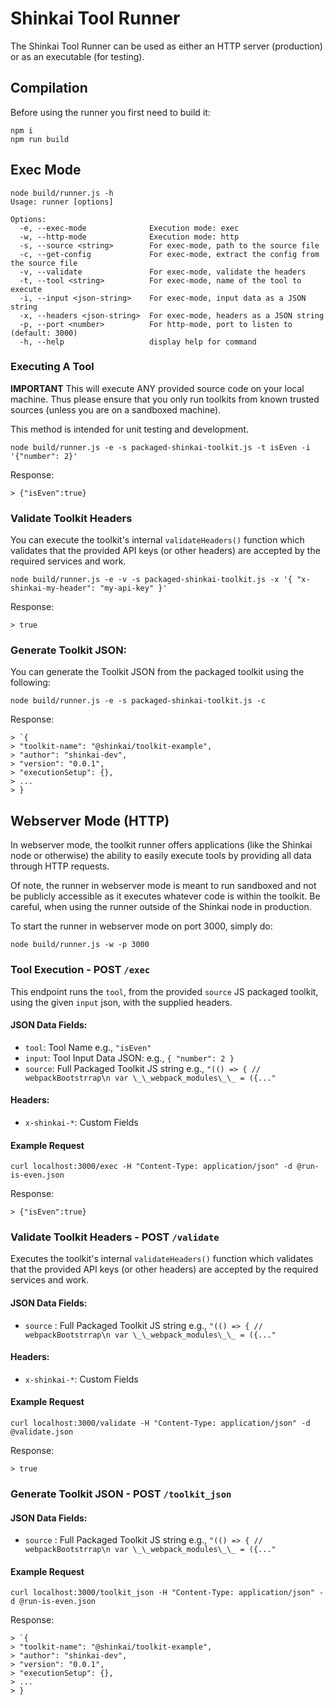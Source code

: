 # Shinkai Tool Runner

The Shinkai Tool Runner can be used as either an HTTP server (production) or as an executable (for testing).

## Compilation

Before using the runner you first need to build it:

```
npm i
npm run build
```

## Exec Mode

```
node build/runner.js -h
Usage: runner [options]

Options:
  -e, --exec-mode              Execution mode: exec
  -w, --http-mode              Execution mode: http
  -s, --source <string>        For exec-mode, path to the source file
  -c, --get-config             For exec-mode, extract the config from the source file
  -v, --validate               For exec-mode, validate the headers
  -t, --tool <string>          For exec-mode, name of the tool to execute
  -i, --input <json-string>    For exec-mode, input data as a JSON string
  -x, --headers <json-string>  For exec-mode, headers as a JSON string
  -p, --port <number>          For http-mode, port to listen to (default: 3000)
  -h, --help                   display help for command
```

### Executing A Tool

**IMPORTANT** This will execute ANY provided source code on your local machine. Thus please ensure that you only run toolkits from known trusted sources (unless you are on a sandboxed machine).

This method is intended for unit testing and development.

```
node build/runner.js -e -s packaged-shinkai-toolkit.js -t isEven -i '{"number": 2}'
```

Response:

```
> {"isEven":true}
```

### Validate Toolkit Headers

You can execute the toolkit's internal `validateHeaders()` function which validates that the provided API keys (or other headers) are accepted by the required services and work.

```
node build/runner.js -e -v -s packaged-shinkai-toolkit.js -x '{ "x-shinkai-my-header": "my-api-key" }'
```

Response:

```
> true
```

### Generate Toolkit JSON:

You can generate the Toolkit JSON from the packaged toolkit using the following:

```
node build/runner.js -e -s packaged-shinkai-toolkit.js -c
```

Response:

```
> `{
> "toolkit-name": "@shinkai/toolkit-example",
> "author": "shinkai-dev",
> "version": "0.0.1",
> "executionSetup": {},
> ...
> }
```

## Webserver Mode (HTTP)

In webserver mode, the toolkit runner offers applications (like the Shinkai node or otherwise) the ability to easily execute tools by providing all data through HTTP requests.

Of note, the runner in webserver mode is meant to run sandboxed and not be publicly accessible as it executes whatever code is within the toolkit. Be careful, when using the runner outside of the Shinkai node in production.

To start the runner in webserver mode on port 3000, simply do:

```
node build/runner.js -w -p 3000
```

### Tool Execution - POST `/exec`

This endpoint runs the `tool`, from the provided `source` JS packaged toolkit, using the given `input` json, with the supplied headers.

#### JSON Data Fields:

- `tool`: Tool Name e.g., `"isEven"`
- `input`: Tool Input Data JSON: e.g., `{ "number": 2 }`
- `source`: Full Packaged Toolkit JS string e.g., `"(() => { // webpackBootstrrap\n var \_\_webpack_modules\_\_ = ({..."`

#### Headers:

- `x-shinkai-*`: Custom Fields

#### Example Request

```
curl localhost:3000/exec -H "Content-Type: application/json" -d @run-is-even.json
```

Response:

```
> {"isEven":true}
```

### Validate Toolkit Headers - POST `/validate`

Executes the toolkit's internal `validateHeaders()` function which validates that the provided API keys (or other headers) are accepted by the required services and work.

#### JSON Data Fields:

- `source` : Full Packaged Toolkit JS string e.g., `"(() => { // webpackBootstrrap\n var \_\_webpack_modules\_\_ = ({..."`

#### Headers:

- `x-shinkai-*`: Custom Fields

#### Example Request

```
curl localhost:3000/validate -H "Content-Type: application/json" -d @validate.json
```

Response:

```
> true
```

### Generate Toolkit JSON - POST `/toolkit_json`

#### JSON Data Fields:

- `source` : Full Packaged Toolkit JS string e.g., `"(() => { // webpackBootstrrap\n var \_\_webpack_modules\_\_ = ({..."`

#### Example Request

```
curl localhost:3000/toolkit_json -H "Content-Type: application/json" -d @run-is-even.json
```

Response:

```
> `{
> "toolkit-name": "@shinkai/toolkit-example",
> "author": "shinkai-dev",
> "version": "0.0.1",
> "executionSetup": {},
> ...
> }
```
